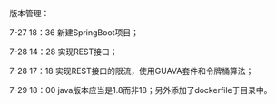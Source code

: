 版本管理：

7-27 18：36 新建SpringBoot项目；

7-28 14：28 实现REST接口；

7-28 17：18 实现REST接口的限流，使用GUAVA套件和令牌桶算法；

7-29 18：00 java版本应当是1.8而非18；另外添加了dockerfile于目录中。